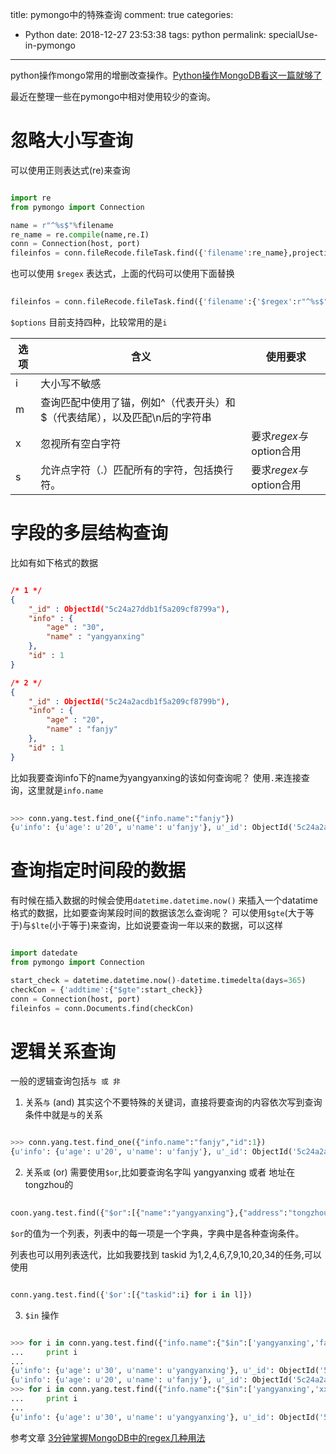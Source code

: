 title: pymongo中的特殊查询
comment: true
categories:
  - Python
date: 2018-12-27 23:53:38
tags: python
permalink: specialUse-in-pymongo

---
python操作mongo常用的增删改查操作。[Python操作MongoDB看这一篇就够了](https://juejin.im/post/5addbd0e518825671f2f62ee)

最近在整理一些在pymongo中相对使用较少的查询。

<!-- more -->

# 忽略大小写查询

可以使用正则表达式(re)来查询

``` python 

import re
from pymongo import Connection

name = r"^%s$"%filename
re_name = re.compile(name,re.I)
conn = Connection(host, port)
fileinfos = conn.fileRecode.fileTask.find({'filename':re_name},projection={'_id': False})

```

也可以使用 `$regex` 表达式，上面的代码可以使用下面替换
``` python
 
fileinfos = conn.fileRecode.fileTask.find({'filename':{'$regex':r"^%s$"%filename,'$options':"i"}},projection={'_id': False})

```

`$options` 目前支持四种，比较常用的是`i `

| 选项 | 含义 | 使用要求 |
| ------ | ------ | ------ |
|i       |大小写不敏感|     |
|m       |查询匹配中使用了锚，例如^（代表开头）和$（代表结尾），以及匹配\n后的字符串|
|x       |忽视所有空白字符  |要求$regex与$option合用
|s       |允许点字符（.）匹配所有的字符，包括换行符。|要求$regex与$option合用


# 字段的多层结构查询

比如有如下格式的数据
``` json

/* 1 */
{
    "_id" : ObjectId("5c24a27ddb1f5a209cf8799a"),
    "info" : {
        "age" : "30",
        "name" : "yangyanxing"
    },
    "id" : 1
}

/* 2 */
{
    "_id" : ObjectId("5c24a2acdb1f5a209cf8799b"),
    "info" : {
        "age" : "20",
        "name" : "fanjy"
    },
    "id" : 1
}

```
比如我要查询info下的name为yangyanxing的该如何查询呢？
使用`.`来连接查询，这里就是`info.name`
``` python
 
>>> conn.yang.test.find_one({"info.name":"fanjy"})
{u'info': {u'age': u'20', u'name': u'fanjy'}, u'_id': ObjectId('5c24a2acdb1f5a209cf8799b'), u'id': 1}

```


# 查询指定时间段的数据

有时候在插入数据的时候会使用`datetime.datetime.now()` 来插入一个datatime格式的数据，比如要查询某段时间的数据该怎么查询呢？
可以使用`$gte`(大于等于)与`$lte`(小于等于)来查询，比如说要查询一年以来的数据，可以这样
``` python 

import datedate
from pymongo import Connection

start_check = datetime.datetime.now()-datetime.timedelta(days=365)
checkCon = {'addtime':{"$gte":start_check}}
conn = Connection(host, port)
fileinfos = conn.Documents.find(checkCon)

```


# 逻辑关系查询
一般的逻辑查询包括`与 或 非`
1. 关系`与` (and)
其实这个不要特殊的关键词，直接将要查询的内容依次写到查询条件中就是`与`的关系
``` python

>>> conn.yang.test.find_one({"info.name":"fanjy","id":1})
{u'info': {u'age': u'20', u'name': u'fanjy'}, u'_id': ObjectId('5c24a2acdb1f5a209cf8799b'), u'id': 1}
```

2. 关系`或` (or) 需要使用`$or`,比如要查询名字叫 yangyanxing 或者 地址在tongzhou的

``` python
 
coon.yang.test.find({"$or":[{"name":"yangyanxing"},{"address":"tongzhou"}]})

```
`$or`的值为一个列表，列表中的每一项是一个字典，字典中是各种查询条件。

列表也可以用列表迭代，比如我要找到 taskid 为1,2,4,6,7,9,10,20,34的任务,可以使用
``` python 

conn.yang.test.find({'$or':[{"taskid":i} for i in l]})
```

3. `$in` 操作
``` python 

>>> for i in conn.yang.test.find({"info.name":{"$in":['yangyanxing','fanjy']}}):
...     print i
...
{u'info': {u'age': u'30', u'name': u'yangyanxing'}, u'_id': ObjectId('5c24a27ddb1f5a209cf8799a'), u'id': 1}
{u'info': {u'age': u'20', u'name': u'fanjy'}, u'_id': ObjectId('5c24a2acdb1f5a209cf8799b'), u'id': 1}
>>> for i in conn.yang.test.find({"info.name":{"$in":['yangyanxing','xxxxx']}}):
...     print i
...
{u'info': {u'age': u'30', u'name': u'yangyanxing'}, u'_id': ObjectId('5c24a27ddb1f5a209cf8799a'), u'id': 1}

```

参考文章
[3分钟掌握MongoDB中的regex几种用法](http://blog.51cto.com/suifu/2070686)







